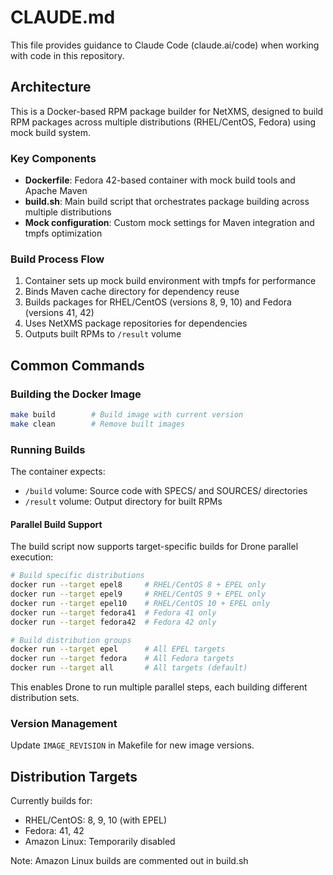 # CLAUDE.md

This file provides guidance to Claude Code (claude.ai/code) when working with code in this repository.

## Architecture

This is a Docker-based RPM package builder for NetXMS, designed to build RPM packages across multiple distributions (RHEL/CentOS, Fedora) using mock build system.

### Key Components

- **Dockerfile**: Fedora 42-based container with mock build tools and Apache Maven
- **build.sh**: Main build script that orchestrates package building across multiple distributions
- **Mock configuration**: Custom mock settings for Maven integration and tmpfs optimization

### Build Process Flow

1. Container sets up mock build environment with tmpfs for performance
2. Binds Maven cache directory for dependency reuse
3. Builds packages for RHEL/CentOS (versions 8, 9, 10) and Fedora (versions 41, 42)
4. Uses NetXMS package repositories for dependencies
5. Outputs built RPMs to `/result` volume

## Common Commands

### Building the Docker Image
```bash
make build        # Build image with current version
make clean        # Remove built images
```

### Running Builds
The container expects:
- `/build` volume: Source code with SPECS/ and SOURCES/ directories
- `/result` volume: Output directory for built RPMs

#### Parallel Build Support
The build script now supports target-specific builds for Drone parallel execution:

```bash
# Build specific distributions
docker run --target epel8     # RHEL/CentOS 8 + EPEL only
docker run --target epel9     # RHEL/CentOS 9 + EPEL only
docker run --target epel10    # RHEL/CentOS 10 + EPEL only
docker run --target fedora41  # Fedora 41 only
docker run --target fedora42  # Fedora 42 only

# Build distribution groups
docker run --target epel      # All EPEL targets
docker run --target fedora    # All Fedora targets
docker run --target all       # All targets (default)
```

This enables Drone to run multiple parallel steps, each building different distribution sets.

### Version Management
Update `IMAGE_REVISION` in Makefile for new image versions.

## Distribution Targets

Currently builds for:
- RHEL/CentOS: 8, 9, 10 (with EPEL)
- Fedora: 41, 42
- Amazon Linux: Temporarily disabled

Note: Amazon Linux builds are commented out in build.sh